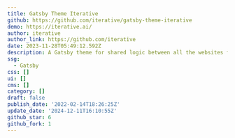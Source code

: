 ```yaml
---
title: Gatsby Theme Iterative
github: https://github.com/iterative/gatsby-theme-iterative
demo: https://iterative.ai/
author: iterative
author_link: https://github.com/iterative
date: 2023-11-28T05:49:12.592Z
description: A Gatsby theme for shared logic between all the websites from iterative.ai
ssg:
  - Gatsby
css: []
ui: []
cms: []
category: []
draft: false
publish_date: '2022-02-14T18:26:25Z'
update_date: '2024-12-11T16:10:55Z'
github_star: 6
github_fork: 1
---
```

